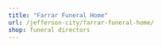 ```yaml
---
title: "Farrar Funeral Home"
url: /jefferson-city/farrar-funeral-home/
shop: funeral directors
---
```

